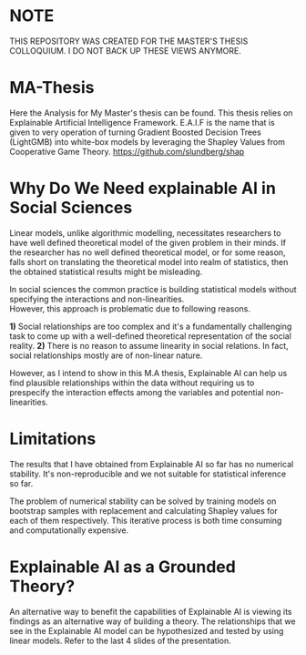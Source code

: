 
# NOTE
THIS REPOSITORY WAS CREATED FOR THE MASTER'S THESIS COLLOQUIUM. I DO NOT BACK UP THESE VIEWS ANYMORE.


# MA-Thesis
Here the Analysis for My Master's thesis can be found. 
This thesis relies on Explainable Artificial Intelligence Framework. E.A.I.F is the name that is given to very operation of
turning Gradient Boosted Decision Trees (LightGMB) into white-box models by leveraging the Shapley Values from Cooperative Game Theory.
https://github.com/slundberg/shap

# Why Do We Need explainable AI in Social Sciences
Linear models, unlike algorithmic modelling, necessitates researchers to have well defined theoretical model of the given problem in their minds. If the researcher has no well defined theoretical model, or for some reason, falls short on translating the theoretical model into realm of statistics, then the obtained statistical results might be misleading.

In social sciences the common practice is building statistical models without specifying the interactions and non-linearities.  
However, this approach is problematic due to following reasons. 


**1)** Social relationships are too complex and it's a fundamentally challenging task to come up with a well-defined theoretical representation of the social reality.
**2)** There is no reason to assume linearity in social relations. In fact, social relationships mostly are of non-linear nature.

However, as I intend to show in this M.A thesis, Explainable AI can help us find plausible relationships within the data without requiring us to prespecify the interaction effects among the variables and potential non-linearities. 

# Limitations

The results that I have obtained from Explainable AI so far has no numerical stability. It's non-reproducible and we not suitable for statistical inference so far. 

The problem of numerical stability can be solved by training models on bootstrap samples with replacement and calculating Shapley values for each of them respectively. This iterative process is both time consuming and computationally expensive. 

# Explainable AI as a Grounded Theory?

An alternative way to benefit the capabilities of Explainable AI is viewing its findings as an alternative way of building a theory. The relationships that we see in the Explainable AI model can be hypothesized and tested by using linear models. Refer to the last 4 slides of the presentation.


 

